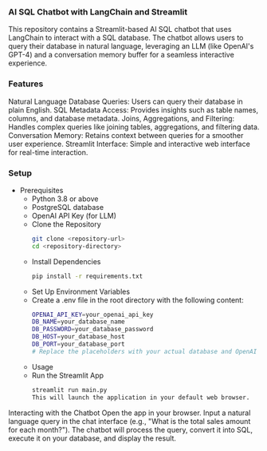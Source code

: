 ### AI SQL Chatbot with LangChain and Streamlit
This repository contains a Streamlit-based AI SQL chatbot that uses LangChain to interact with a SQL database. The chatbot allows users to query their database in natural language, leveraging an LLM (like OpenAI's GPT-4) and a conversation memory buffer for a seamless interactive experience.

### Features
Natural Language Database Queries: Users can query their database in plain English.
SQL Metadata Access: Provides insights such as table names, columns, and database metadata.
Joins, Aggregations, and Filtering: Handles complex queries like joining tables, aggregations, and filtering data.
Conversation Memory: Retains context between queries for a smoother user experience.
Streamlit Interface: Simple and interactive web interface for real-time interaction.
### Setup
- Prerequisites
  - Python 3.8 or above
  - PostgreSQL database
  - OpenAI API Key (for LLM)
  - Clone the Repository
    ```bash
    git clone <repository-url>
    cd <repository-directory>
  - Install Dependencies
    ```bash
    pip install -r requirements.txt
  - Set Up Environment Variables
  - Create a .env file in the root directory with the following content:
    ```bash
    OPENAI_API_KEY=your_openai_api_key
    DB_NAME=your_database_name
    DB_PASSWORD=your_database_password
    DB_HOST=your_database_host
    DB_PORT=your_database_port
    # Replace the placeholders with your actual database and OpenAI credentials.

  - Usage
  - Run the Streamlit App
    ```bash
    streamlit run main.py
    This will launch the application in your default web browser.

Interacting with the Chatbot
Open the app in your browser.
Input a natural language query in the chat interface (e.g., "What is the total sales amount for each month?").
The chatbot will process the query, convert it into SQL, execute it on your database, and display the result.
